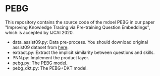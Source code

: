 # PEBG

This repository contains the source code of the mdoel PEBG in our paper "Improving Knowledge Tracing via Pre-training Question Embeddings", which is accepted by IJCAI 2020.

- data_assist09.py: Data pre-process. You should download original assist09 dataset from [here](https://sites.google.com/site/assistmentsdata/home/assistment-2009-2010-data/skill-builder-data-2009-2010).
- extract.py: Extract the implicit similarity between questions and skills.
- PNN.py: Implement the product layer.
- pebg.py: The PEBG model.
- pebg_dkt.py: The PEBG+DKT model. 

